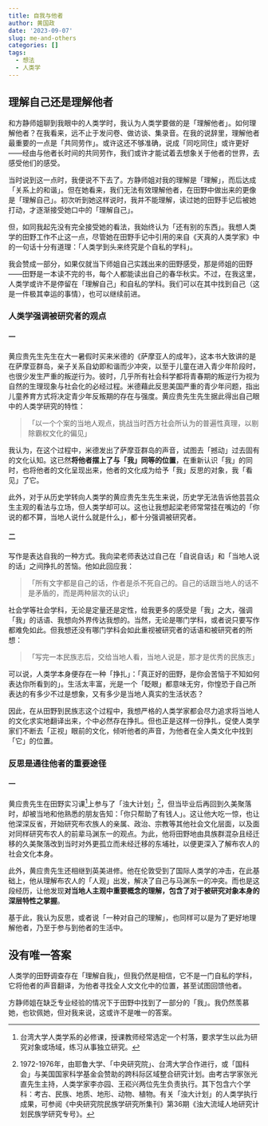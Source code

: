 ```yaml
---
title: 自我与他者
author: 黄国政
date: '2023-09-07'
slug: me-and-others
categories: []
tags:
  - 想法
  - 人类学
---
```


<!--more-->

## 理解自己还是理解他者

和方静师姐聊到我眼中的人类学时，我认为人类学要做的是「理解他者」。如何理解他者？在我看来，远不止于发问卷、做访谈、集录音。在我的说辞里，理解他者最重要的一点是「共同劳作」。或许这还不够准确，说成「同吃同住」或许更好——经由与他者长时间的共同劳作，我们或许才能试着去想象关于他者的世界，去感受他们的感受。

当时说到这一点时，我便说不下去了。方静师姐对我的理解是「理解」，而后达成「关系上的和谐」。但在她看来，我们无法有效理解他者，在田野中做出来的更像是「理解自己」。初次听到她这样说时，我并不能理解，读过她的田野手记后被她打动，才逐渐接受她口中的「理解自己」。

但，如同我起先没有完全接受她的看法，我始终认为「还有别的东西」。我想人类学的田野工作不止这一点，尽管她在田野手记中引用的来自《天真的人类学家》中的一句话十分有道理：「人类学到头来终究是个自私的学科」。
 
我会赞成一部分，如果仅就当下师姐自己实践出来的田野感受，那是师姐的田野——田野是一本读不完的书，每个人都能读出自己的春华秋实。不过，在我这里，人类学或许不是停留在「理解自己」和自私的学科。我们可以在其中找到自己（这是一件极其幸运的事情），也可以继续前进。

### 人类学强调被研究者的观点

#### 一

黄应贵先生先生在大一暑假时买来米德的《萨摩亚人的成年》，这本书大致讲的是在萨摩亚群岛，亲子关系自幼即和谐而少冲突，以至于儿童在进入青少年阶段时，也很少发生严重的叛逆行为。彼时，几乎所有社会科学都将青春期的叛逆行为视为自然的生理现象与社会化的必经过程。米德藉此反思美国严重的青少年问题，指出儿童养育方式将决定青少年反叛期的存在与强度。黄应贵先生先生据此得出自己眼中的人类学研究的特性：

> 「以一个个案的当地人观点，挑战当时西方社会所认为的普遍性真理，以剔除霸权文化的偏见」

我认为，在这个过程中，米德发出了萨摩亚群岛的声音，试图去「撼动」过去固有的文化认知。这已然**将他者摆上了与「我」同等的位置**，在重新认识「我」的同时，也将他者的文化呈现出来，他者的文化成为给予「我」反思的对象，我「看见」了它。

此外，对于从历史学转向人类学的黄应贵先生先生来说，历史学无法告诉他芸芸众生主观的看法与立场，但人类学却可以。这也让我想起梁老师常常挂在嘴边的「你说的都不算，当地人说什么就是什么」，都十分强调被研究者。

#### 二

写作是表达自我的一种方式。我向梁老师表达过自己在「自说自话」和「当地人说的话」之间挣扎的苦恼。他如此回应我：

> 「所有文字都是自己的话，作者是杀不死自己的。自己的话跟当地人的话不是矛盾的，而是两种层次的认识」

社会学等社会学科，无论是定量还是定性，给我更多的感受是「我」之大，强调「我」的话语、我想向外界传达我想的。当然，无论是哪门学科，或者说只要写作都难免如此。但我想还没有哪门学科会如此重视被研究者的话语和被研究者的所想：

> 「写完一本民族志后，交给当地人看，当地人说是，那才是优秀的民族志」

可以说，人类学本身便存在一种「挣扎」：「真正好的田野，是你会苦恼于不知如何表达你所看到的」。生活太丰富，光是一个「眨眼」都意味无穷，你惶恐于自己所表达的有多少不过是想象，又有多少是当地人真实的生活状态？

因此，在从田野到民族志这个过程中，我想严格的人类学家都会尽力追求将当地人的文化求实地翻译出来，个中必然存在挣扎。但也正是这样一份挣扎，促使人类学家们不断去「正视」眼前的文化，倾听他者的声音，为他者在全人类文化中找到「它」的位置。

### 反思是通往他者的重要途径

#### 一

黄应贵先生在田野实习课[^filed]上参与了「浊大计划」[^zhuoda]，但当毕业后再回到久美聚落时，却被当地和他熟悉的朋友告知：「你只帮助了有钱人」。这让他大吃一惊，也让他深深反省，开始研究布农族人的亲属、政治、宗教等其他社会文化层面，以及面对同样研究布农人的前辈马渊东一的观点。为此，他将田野地由具族群混杂且经迁移的久美聚落改到当时对外更孤立而未经迁移的东埔社，以便更深入了解布农人的社会文化本身。

[^filed]: 台湾大学人类学系的必修课，授课教师经常选定一个村落，要求学生以此为研究对象或场域，练习从事独立研究。

[^zhuoda]: 1972-1976年，由耶鲁大学、「中央研究院」、台湾大学合作进行，或「国科会」与美国国家科学基金会赞助的跨科际区域整合研究计划。由考古学家张光直先生主持，人类学家李亦园、王崧兴两位先生负责执行。其下包含六个学科：考古、民族、地质、地形、动物、植物。有关「浊大计划」的人类学执行成果，可参阅《中央研究院民族学研究所集刊》第36期《浊大流域人地研究计划民族学研究专号》。

此外，黄应贵先生还相继到英美进修。他在伦敦受到了国际人类学的冲击，在此基础上，他从理解布农人的「人观」出发，解决了自己与马渊东一的冲突。而也是这段经历，让他发现**对当地人主观中重要概念的理解，包含了对于被研究对象本身的深层特性之掌握**。

基于此，我认为反思，或者说「一种对自己的理解」，也同样可以是为了更好地理解他者，乃至于参与到他者的生活中。

## 没有唯一答案

人类学的田野调查存在「理解自我」，但我仍然是相信，它不是一门自私的学科，它将他者的声音翻译，为他者寻找全人文文化中的位置，甚至试图回馈他者。

方静师姐在缺乏专业经验的情况下于田野中找到了一部分的「我」。我仍然羡慕她，也钦佩她，但对我来说，这或许不是唯一的答案。
